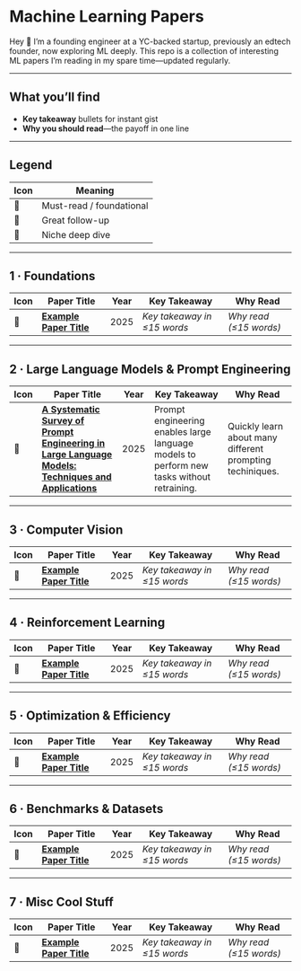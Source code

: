 # Machine Learning Papers
Hey 👋 I’m a founding engineer at a YC-backed startup, previously an edtech founder, now exploring ML deeply. This repo is a collection of interesting ML papers I’m reading in my spare time—updated regularly.

---

## What you’ll find

* **Key takeaway** bullets for instant gist  
* **Why you should read**—the payoff in one line  

---

## Legend

| Icon | Meaning |
|------|---------|
| 🥇 | Must-read / foundational |
| 🥈 | Great follow-up |
| 🥉 | Niche deep dive |

---

## 1 · Foundations

| Icon | Paper Title | Year | Key Takeaway | Why Read |
|------|-------------|------|--------------|----------|
| 🥇 | **[Example Paper Title](https://arxiv.org/abs/XXXX.XXXXX)** | 2025 | _Key takeaway in ≤15 words_ | _Why read (≤15 words)_ |

---

## 2 · Large Language Models & Prompt Engineering

| Icon | Paper Title | Year | Key Takeaway | Why Read |
|------|-------------|------|--------------|----------|
| 🥇 | **[A Systematic Survey of Prompt Engineering in Large Language Models: Techniques and Applications](https://arxiv.org/abs/2402.07927)** | 2025 | Prompt engineering enables large language models to perform new tasks without retraining. | Quickly learn about many different prompting techiniques. |
---

## 3 · Computer Vision

| Icon | Paper Title | Year | Key Takeaway | Why Read |
|------|-------------|------|--------------|----------|
| 🥇 | **[Example Paper Title](https://arxiv.org/abs/XXXX.XXXXX)** | 2025 | _Key takeaway in ≤15 words_ | _Why read (≤15 words)_ |

---

## 4 · Reinforcement Learning

| Icon | Paper Title | Year | Key Takeaway | Why Read |
|------|-------------|------|--------------|----------|
| 🥇 | **[Example Paper Title](https://arxiv.org/abs/XXXX.XXXXX)** | 2025 | _Key takeaway in ≤15 words_ | _Why read (≤15 words)_ |

---

## 5 · Optimization & Efficiency

| Icon | Paper Title | Year | Key Takeaway | Why Read |
|------|-------------|------|--------------|----------|
| 🥇 | **[Example Paper Title](https://arxiv.org/abs/XXXX.XXXXX)** | 2025 | _Key takeaway in ≤15 words_ | _Why read (≤15 words)_ |

---

## 6 · Benchmarks & Datasets

| Icon | Paper Title | Year | Key Takeaway | Why Read |
|------|-------------|------|--------------|----------|
| 🥇 | **[Example Paper Title](https://arxiv.org/abs/XXXX.XXXXX)** | 2025 | _Key takeaway in ≤15 words_ | _Why read (≤15 words)_ |

---

## 7 · Misc Cool Stuff

| Icon | Paper Title | Year | Key Takeaway | Why Read |
|------|-------------|------|--------------|----------|
| 🥇 | **[Example Paper Title](https://arxiv.org/abs/XXXX.XXXXX)** | 2025 | _Key takeaway in ≤15 words_ | _Why read (≤15 words)_ |
